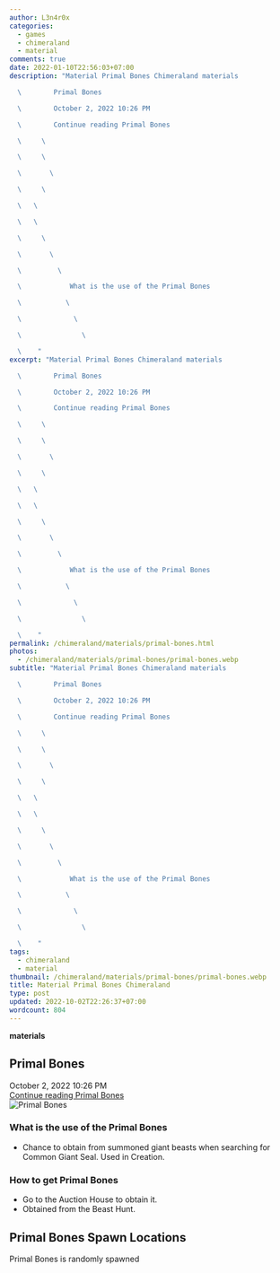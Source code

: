 ```yaml
---
author: L3n4r0x
categories:
  - games
  - chimeraland
  - material
comments: true
date: 2022-01-10T22:56:03+07:00
description: "Material Primal Bones Chimeraland materials

  \        Primal Bones

  \        October 2, 2022 10:26 PM

  \        Continue reading Primal Bones

  \     \ 

  \     \ 

  \       \ 

  \     \ 

  \   \ 

  \   \ 

  \     \ 

  \       \ 

  \         \ 

  \            What is the use of the Primal Bones

  \           \ 

  \             \ 

  \               \ 

  \    "
excerpt: "Material Primal Bones Chimeraland materials

  \        Primal Bones

  \        October 2, 2022 10:26 PM

  \        Continue reading Primal Bones

  \     \ 

  \     \ 

  \       \ 

  \     \ 

  \   \ 

  \   \ 

  \     \ 

  \       \ 

  \         \ 

  \            What is the use of the Primal Bones

  \           \ 

  \             \ 

  \               \ 

  \    "
permalink: /chimeraland/materials/primal-bones.html
photos:
  - /chimeraland/materials/primal-bones/primal-bones.webp
subtitle: "Material Primal Bones Chimeraland materials

  \        Primal Bones

  \        October 2, 2022 10:26 PM

  \        Continue reading Primal Bones

  \     \ 

  \     \ 

  \       \ 

  \     \ 

  \   \ 

  \   \ 

  \     \ 

  \       \ 

  \         \ 

  \            What is the use of the Primal Bones

  \           \ 

  \             \ 

  \               \ 

  \    "
tags:
  - chimeraland
  - material
thumbnail: /chimeraland/materials/primal-bones/primal-bones.webp
title: Material Primal Bones Chimeraland
type: post
updated: 2022-10-02T22:26:37+07:00
wordcount: 804
---
```


<link
  rel="stylesheet"
  href="https://rawcdn.githack.com/dimaslanjaka/Web-Manajemen/870a349/css/bootstrap-5-3-0-alpha3-wrapper.css"
/>
<section id="bootstrap-wrapper">
  <div data-bs-theme="dark">
    <div
      class="row g-0 border rounded overflow-hidden flex-md-row mb-4 shadow-sm position-relative bg-dark text-light"
    >
      <div class="col p-4 d-flex flex-column position-static">
        <strong class="d-inline-block mb-2 text-success">materials</strong>
        <h2 class="mb-0">Primal Bones</h2>
        <div class="mb-1 text-muted">October 2, 2022 10:26 PM</div>
        <a
          href="/chimeraland/materials/primal-bones.html"
          class="stretched-link d-none text-primary"
          >Continue reading Primal Bones</a
        >
      </div>
      <div class="col-auto d-none d-md-block d-lg-block">
        <img
          src="https://www.webmanajemen.com/chimeraland/materials/primal-bones/primal-bones.webp"
          alt="Primal Bones"
        />
      </div>
    </div>
    <div class="row">
      <div class="col-lg-6 col-12 mb-2">
        <div class="card">
          <div class="card-body">
            <h3 class="card-title">What is the use of the Primal Bones</h3>
            <div class="card-text">
              <ul>
                <li>
                  Chance to obtain from summoned giant beasts when searching for
                  Common Giant Seal. Used in Creation.
                </li>
              </ul>
            </div>
          </div>
        </div>
      </div>
      <div class="col-lg-6 col-12 mb-2">
        <div class="card">
          <div class="card-body">
            <h3 class="card-title">How to get Primal Bones</h3>
            <div class="card-text">
              <ul>
                <li>Go to the Auction House to obtain it.</li>
                <li>Obtained from the Beast Hunt.</li>
              </ul>
            </div>
          </div>
        </div>
      </div>
      <div class="col-12 mb-2">
        <h2>Primal Bones Spawn Locations</h2>
        <p>Primal Bones is randomly spawned</p>
      </div>
    </div>
  </div>
</section>